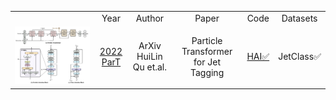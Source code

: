 <table align="center">
    <tbody>
        <tr>
            <td align="center"></td>
            <td align="center">Year</td>
            <td align="center">Author</td>
            <td align="center">Paper</td>
            <td align="center">Code</td>
            <td align="center">Datasets</td>
        </tr>
        <tr>
            <td align="center"><img src="../figs/ParT_arch.png" </td>
            <td align="center">
                <a href="https://github.com/jet-universe/particle_transformer">2022 ParT</td>
            <td align="center">ArXiv HuiLin Qu et.al.</a></td>
            <td align="center">
                <a herf="https://arxiv.org/abs/2202.03772">Particle Transformer for Jet Tagging</td>
            <td align="center">
                <a href="https://code.ihep.ac.cn/zdzhang/hai">HAI✅</a></td>
            <td align="center">JetClass✅</td>
    </tbody>
</table>